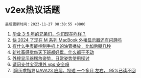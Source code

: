 # v2ex热议话题

`最后更新时间：2023-11-27 08:38:55 +0800`

1. [毕业 3-5 年的兄弟们，你们现在咋样？](https://www.v2ex.com/t/995249)
1. [快 2024 了现在 M 系列 MacBook 外接显示器还有闪屏吗](https://www.v2ex.com/t/995278)
1. [有什么手表能控制手机上的油管播放，比如后腿几秒](https://www.v2ex.com/t/995275)
1. [新社畜感觉每天下班都好累，什么都干不动](https://www.v2ex.com/t/995322)
1. [外接显示器摆放姿势，日常姿势使用探讨](https://www.v2ex.com/t/995279)
1. [请问支付宝买境外 vps 安全吗](https://www.v2ex.com/t/995262)
1. [[简历求指导]JAVA23 应届，投递 一个多月 左右， 95%已读不回](https://www.v2ex.com/t/995317)

